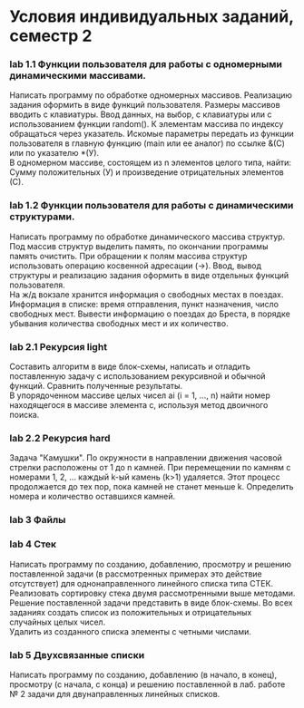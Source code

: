 # Условия индивидуальных заданий, семестр 2  
### lab 1.1 Функции пользователя для работы с одномерными динамическими массивами.  
Написать программу по обработке одномерных массивов. Реализацию задания оформить в виде функций пользователя. Размеры массивов вводить с клавиатуры. 
Ввод данных, на выбор, с клавиатуры или с использованием функции random(). К элементам массива по индексу обращаться через указатель. Искомые параметры 
передать из функции пользователя в главную функцию (main или ее аналог) по ссылке &(C) или по указателю *(У).  
В одномерном массиве, состоящем из n элементов целого типа, найти:  
Сумму положительных (У) и произведение отрицательных элементов (С).  
### lab 1.2 Функции пользователя для работы с динамическими структурами.  
Написать программу по обработке динамического массива структур. Под массив структур выделить память, по окончании программы память очистить. При обращении к 
полям массива структур использовать операцию косвенной адресации (->). Ввод, вывод структуры и реализацию задания оформить в виде отдельных функций пользователя.  
На ж/д вокзале хранится информация о свободных местах в поездах. Информация в списке: время отправления, пункт назначения, число свободных мест. Вывести информацию 
о поездах до Бреста, в порядке убывания количества свободных мест и их количество.  
### lab 2.1 Рекурсия light
Составить алгоритм в виде блок-схемы, написать и отладить поставленную задачу с использованием рекурсивной и обычной функций. Сравнить полученные результаты.  
В упорядоченном массиве целых чисел ai (i = 1, ..., n) найти номер находящегося в массиве элемента c, используя метод двоичного поиска.  
### lab 2.2 Рекурсия hard  
Задача "Камушки". По окружности в направлении движения часовой стрелки расположены от 1 до n камней. При перемещении по камням с номерами 1, 2, ... каждый k-ый 
камень (k>1) удаляется. Этот процесс продолжается до тех пор, пока камней не станет меньше k. Определить номера и количество оставшихся камней.  
### lab 3 Файлы  
### lab 4 Стек  
Написать программу по созданию, добавлению, просмотру и решению поставленной задачи (в рассмотренных примерах это действие отсутствует) для однонаправленного 
линейного списка типа СТЕК. Реализовать сортировку стека двумя рассмотренными выше методами. Решение поставленной задачи представить в виде блок-схемы. Во всех 
заданиях создать список из положительных и отрицательных случайных целых чисел.  
Удалить из созданного списка элементы с четными числами.  
### lab 5 Двухсвязанные списки
Написать программу по созданию, добавлению (в начало, в конец), просмотру (с начала, с конца) и решению поставленной в лаб. работе № 2 задачи для двунаправленных 
линейных списков. 
